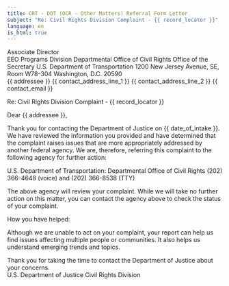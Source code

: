 ```yaml
---
title: CRT - DOT (OCR - Other Matters) Referral Form Letter
subject: "Re: Civil Rights Division Complaint - {{ record_locator }}"
language: en
is_html: true
---
```

Associate Director                                                
EEO Programs Division
Departmental Office of Civil Rights
Office of the Secretary
U.S. Department of Transportation 
1200 New Jersey Avenue, SE, Room W78-304
Washington, D.C.  20590
<br/>
{{ addressee }}
{{ contact_address_line_1 }}
{{ contact_address_line_2 }}
{{ contact_email }}

Re: Civil Rights Division Complaint - {{ record_locator }}

Dear {{ addressee }},

Thank you for contacting the Department of Justice on {{ date_of_intake }}.  We have reviewed the information you provided and have determined that the complaint raises issues that are more appropriately addressed by another federal agency.  We are, therefore, referring this complaint to the following agency for further action:

U.S. Department of Transportation: Departmental Office of Civil Rights
(202) 366-4648 (voice) and (202) 366-8538 (TTY)

The above agency will review your complaint.  While we will take no further action on this matter, you can contact the agency above to check the status of your complaint.

How you have helped:

Although we are unable to act on your complaint, your report can help us find issues affecting multiple people or communities.  It also helps us understand emerging trends and topics.

Thank you for taking the time to contact the Department of Justice about your concerns.
<br/>
U.S. Department of Justice
Civil Rights Division